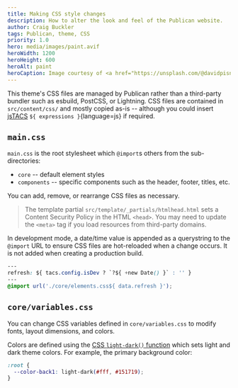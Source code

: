 ```yaml
---
title: Making CSS style changes
description: How to alter the look and feel of the Publican website.
author: Craig Buckler
tags: Publican, theme, CSS
priority: 1.0
hero: media/images/paint.avif
heroWidth: 1200
heroHeight: 600
heroAlt: paint
heroCaption: Image courtesy of <a href="https://unsplash.com/@davidpisnoy">David Pisnoy</a>
---
```


This theme's CSS files are managed by Publican rather than a third-party bundler such as esbuild, PostCSS, or Lightning. CSS files are contained in `src/content/css/` and mostly copied as-is -- although you could insert [jsTACS](https://publican.dev/docs/setup/jstacs/) `${ expressions }`{language=js} if required.


## `main.css`

`main.css` is the root stylesheet which `@import`s others from the sub-directories:

* `core` -- default element styles
* `components` -- specific components such as the header, footer, titles, etc.

You can add, remove, or rearrange CSS files as necessary.

> The template partial `src/template/_partials/htmlhead.html` sets a Content Security Policy in the HTML `<head>`. You may need to update the `<meta>` tag if you load resources from third-party domains.

In development mode, a date/time value is appended as a querystring to the `@import` URL to ensure CSS files are hot-reloaded when a change occurs. It is not added when creating a production build.

```css
---
refresh: ${ tacs.config.isDev ? `?${ +new Date() }` : '' }
---
@import url('./core/elements.css${ data.refresh }');
```


## `core/variables.css`

You can change CSS variables defined in `core/variables.css` to modify fonts, layout dimensions, and colors.

Colors are defined using the [CSS `light-dark()` function](https://developer.mozilla.org/docs/Web/CSS/color_value/light-dark) which sets light and dark theme colors. For example, the primary background color:

```css
:root {
  --color-back1: light-dark(#fff, #151719);
}
```
